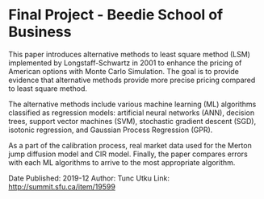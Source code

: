# Final Project - Beedie School of Business

This paper introduces alternative methods to least square method (LSM) implemented by Longstaff-Schwartz in 2001 to enhance the pricing of American options with Monte Carlo Simulation. The goal is to provide evidence that alternative methods provide more precise pricing compared to least square method.

The alternative methods include various machine learning (ML) algorithms classified as regression models: artificial neural networks (ANN), decision trees, support vector machines (SVM), stochastic gradient descent (SGD), isotonic regression, and Gaussian Process Regression (GPR).

As a part of the calibration process, real market data used for the Merton jump diffusion model and CIR model. Finally, the paper compares errors with each ML algorithms to arrive to the most appropriate algorithm.

Date Published: 2019-12
Author: Tunc Utku
Link: http://summit.sfu.ca/item/19599
